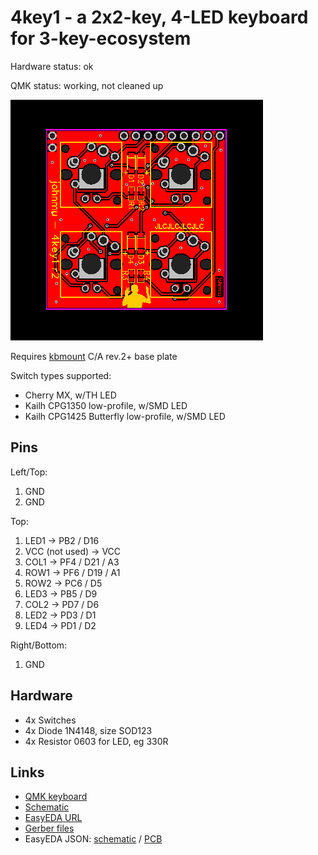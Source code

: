 # 4key1 - a 2x2-key, 4-LED keyboard for 3-key-ecosystem

Hardware status: ok

QMK status: working, not cleaned up

![](board.png)

Requires [kbmount](../../kbmount/) C/A rev.2+ base plate

Switch types supported:

* Cherry MX, w/TH LED
* Kailh CPG1350 low-profile, w/SMD LED
* Kailh CPG1425 Butterfly low-profile, w/SMD LED

## Pins

Left/Top:

1. GND
2. GND

Top:

1. LED1 -> PB2 / D16
2. VCC (not used) -> VCC
3. COL1 -> PF4 / D21 / A3
4. ROW1 -> PF6 / D19 / A1
5. ROW2 -> PC6 / D5
6. LED3 -> PB5 / D9
7. COL2 -> PD7 / D6
8. LED2 -> PD3 / D1
9. LED4 -> PD1 / D2

Right/Bottom:

1. GND

## Hardware

* 4x Switches
* 4x Diode 1N4148, size SOD123
* 4x Resistor 0603 for LED, eg 330R

## Links

* [QMK keyboard](https://github.com/softplus/3keyecosystem-qmk/tree/main/4key1)
* [Schematic](schematic.pdf)
* [EasyEDA URL](https://easyeda.com/editor#id=e8a2dfc966d74888a9fb1a99884f2a73)
* [Gerber files](gerber.zip)
* EasyEDA JSON: [schematic](easyeda-schematic.json)
  / [PCB](easyeda-pcb.json)
